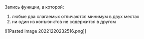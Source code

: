 Запись функции, в которой:
1. любые два слагаемых отличаются минимум в двух местах
2. ни один из конъюнктов не содержится в другом



![[Pasted image 20221220232516.png]]